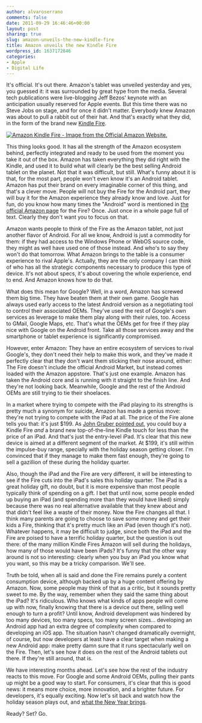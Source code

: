```yaml
---
author: alvaroserrano
comments: false
date: 2011-09-29 16:46:46+00:00
layout: post
sharing: true
slug: amazon-unveils-the-new-kindle-fire
title: Amazon unveils the new Kindle Fire
wordpress_id: 1637172846
categories:
- Apple
- Digital Life
---
```


It's official. It's out there. Amazon's tablet was unveiled yesterday and yes, you guessed it: it was surrounded by great hype from the media. Several tech publications were live-blogging Jeff Bezos' keynote with an anticipation usually reserved for Apple events. But this time there was no Steve Jobs on stage, and for once it didn't matter. Everybody knew Amazon was about to pull a rabbit out of their hat. And that's exactly what they did, in the form of the brand new [Kindle Fire](http://www.amazon.com/Kindle-Color-Multi-touch-Display-Wi-Fi/dp/B0051VVOB2).




[![Amazon Kindle Fire - Image from the Official Amazon Website.](http://analogsenses.com/files/2011/09/KO-aag-mag._V166939188_.jpg)](http://thisismynext.com/2011/09/28/editorial-amazon-android-google/)




This thing looks good. It has all the strength of the Amazon ecosystem behind, perfectly integrated and ready to be used from the moment you take it out of the box. Amazon has taken everything they did right with the Kindle, and used it to build what will clearly be the best selling Android tablet on the planet. Not that it was difficult, but still. What's funny about it is that, for the most part, people won't even know it's an Android tablet. Amazon has put their brand on every imaginable corner of this thing, and that's a clever move. People will not buy the Fire for the Android part, they will buy it for the Amazon experience they already know and love. Just for fun, do you know how many times the "Android" word is mentioned in [the official Amazon page](http://www.amazon.com/Kindle-Color-Multi-touch-Display-Wi-Fi/dp/B0051VVOB2) for the Fire? Once. Just once in a whole page full of text. Clearly they don't want you to focus on that.

Amazon wants people to think of the Fire as the Amazon tablet, not just another flavor of Android. For all we know, Android is just a commodity for them: if they had access to the Windows Phone or WebOS source code, they might as well have used one of those instead. And who's to say they won't do that tomorrow. What Amazon brings to the table is a consumer experience to rival Apple's. Actually, they are the only company I can think of who has all the strategic components necessary to produce this type of device. It's not about specs, it's about covering the whole experience, end to end. And Amazon knows how to do that.

What does this mean for Google? Well, in a word, Amazon has screwed them big time. They have beaten them at their own game. Google has always used early access to the latest Android version as a negotiating tool to control their associated OEMs. They've used the rest of Google's own services as leverage to make them play along with their rules, too. Access to GMail, Google Maps, etc. That's what the OEMs get for free if they play nice with Google on the Android front. Take all those services away and the smartphone or tablet experience is significantly compromised.

However, enter Amazon: They have an entire ecosystem of services to rival Google's, they don't need their help to make this work, and they've made it perfectly clear that they don't want them sticking their nose around, either: The Fire doesn't include the official Android Market, but instead comes loaded with the Amazon appstore. That's just one example. Amazon has taken the Android core and is running with it straight to the finish line. And they're not looking back. Meanwhile, Google and the rest of the Android OEMs are still trying to tie their shoelaces.

In a market where trying to compete with the iPad playing to its strengths is pretty much a synonym for suicide, Amazon has made a genius move: they're not trying to compete with the iPad at all. The price of the Fire alone tells you that: it's just $199. As [John Gruber pointed out](http://daringfireball.net/2011/09/amazons_new_kindles), you could buy a Kindle Fire _and_ a brand new top-of-the-line Kindle touch for less than the price of an iPad. And that's just the entry-level iPad. It's clear that this new device is aimed at a different segment of the market. At $199, it's still within the impulse-buy range, specially with the holiday season getting closer. I'm convinced that if they manage to make them fast enough, they're going to sell a gazillion of these during the holiday quarter.

Also, though the iPad and the Fire are very different, it will be interesting to see if the Fire cuts into the iPad's sales this holiday quarter. The iPad is a great holiday gift, no doubt, but it is more expensive than most people typically think of spending on a gift. I bet that until now, some people ended up buying an iPad (and spending more than they would have liked) simply because there was no real alternative available that they knew about and that didn't feel like a waste of their money. Now the Fire changes all that. I think many parents are going to choose to save some money and get their kids a Fire, thinking that it's pretty much like an iPad (even though it's not). Whatever happens, it may be difficult to judge, since both the iPad and the Fire are poised to have a terrific holiday quarter, but the question is out there: of the many million Kindle Fires Amazon will sell during the holidays, how many of those would have been iPads? It's funny that the other way around is not so interesting: clearly when you buy an iPad you know what you want, so this may be a tricky comparison. We'll see.

Truth be told, when all is said and done the Fire remains purely a content consumption device, although backed up by a huge content offering by Amazon. Now, some people may think of that as a critic, but it sounds pretty sweet to me. By the way, remember when they said the same thing about the iPad? It's ridiculous. Who knows what kinds of apps people will come up with now, finally knowing that there is a device out there, selling well enough to turn a profit? Until know, Android development was hindered by too many devices, too many specs, too many screen sizes... developing an Android app had an extra degree of complexity when compared to developing an iOS app. The situation hasn't changed dramatically overnight, of course, but now developers at least have a clear target when making a new Android app: make pretty damn sure that it runs spectacularly well on the Fire. Then, let's see how it does on the rest of the Android tablets out there. If they're still around, that is.

We have interesting months ahead. Let's see how the rest of the industry reacts to this move. For Google and some Android OEMs, pulling their pants up might be a good way to start. For consumers, it's clear that this is good news: it means more choice, more innovation, and a brighter future. For developers, it's equally exciting. Now let's sit back and watch how the holiday season plays out, and [what the New Year brings](http://www.macrumors.com/2011/08/19/wall-street-journal-confirms-early-2012-ipad-3-with-retina-display/).

Ready? Set? Go.
